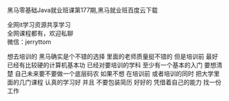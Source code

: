 黑马零基础Java就业班课第177期,黑马就业班百度云下载

全网it学习资源共享学习<br>全网课程都有，欢迎私聊<br>微信：jerryttom<br>

想去培训的 黑马确实是个不错的选择 里面的老师质量挺不错的 但是培训前 最好已经有比较硬的计算机基本功 已经对要培训的学科 至少有一个基本的入门 要想清楚 自己未来要不要做一个底层码农 如果不想 在培训前 或者培训的同时 把大学里面的几门课程 认真的学习好 并且 不要包装简历 好好的 凭借着自己的能力 找一份工作